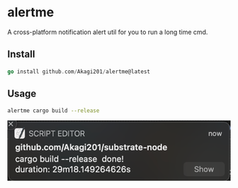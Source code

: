# alertme

A cross-platform notification alert util for you to run a long time cmd.

## Install

```Go
go install github.com/Akagi201/alertme@latest
```

## Usage

```Bash
alertme cargo build --release
```

![](assets/alertme.png)
